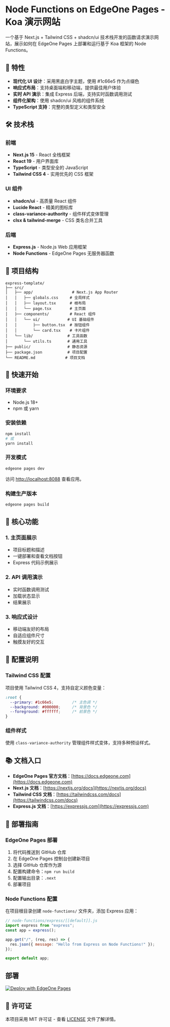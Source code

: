 # Node Functions on EdgeOne Pages - Koa 演示网站

一个基于 Next.js + Tailwind CSS + shadcn/ui 技术栈开发的函数请求演示网站，展示如何在 EdgeOne Pages 上部署和运行基于 Koa 框架的 Node Functions。

## 🚀 特性

- **现代化 UI 设计**：采用黑底白字主题，使用 #1c66e5 作为点缀色
- **响应式布局**：支持桌面端和移动端，提供最佳用户体验
- **实时 API 演示**：集成 Express 后端，支持实时函数调用测试
- **组件化架构**：使用 shadcn/ui 风格的组件系统
- **TypeScript 支持**：完整的类型定义和类型安全

## 🛠️ 技术栈

### 前端
- **Next.js 15** - React 全栈框架
- **React 19** - 用户界面库
- **TypeScript** - 类型安全的 JavaScript
- **Tailwind CSS 4** - 实用优先的 CSS 框架

### UI 组件
- **shadcn/ui** - 高质量 React 组件
- **Lucide React** - 精美的图标库
- **class-variance-authority** - 组件样式变体管理
- **clsx & tailwind-merge** - CSS 类名合并工具

### 后端
- **Express.js** - Node.js Web 应用框架
- **Node Functions** - EdgeOne Pages 无服务器函数

## 📁 项目结构

```
express-template/
├── src/
│   ├── app/                 # Next.js App Router
│   │   ├── globals.css     # 全局样式
│   │   ├── layout.tsx      # 根布局
│   │   └── page.tsx        # 主页面
│   ├── components/         # React 组件
│   │   └── ui/            # UI 基础组件
│   │       ├── button.tsx  # 按钮组件
│   │       └── card.tsx    # 卡片组件
│   └── lib/               # 工具函数
│       └── utils.ts       # 通用工具
├── public/                # 静态资源
├── package.json           # 项目配置
└── README.md             # 项目文档
```

## 🚀 快速开始

### 环境要求

- Node.js 18+ 
- npm 或 yarn

### 安装依赖

```bash
npm install
# 或
yarn install
```

### 开发模式

```bash
edgeone pages dev
```

访问 [http://localhost:8088](http://localhost:8088) 查看应用。

### 构建生产版本

```bash
edgeone pages build
```

## 🎯 核心功能

### 1. 主页面展示
- 项目标题和描述
- 一键部署和查看文档按钮
- Express 代码示例展示

### 2. API 调用演示
- 实时函数调用测试
- 加载状态显示
- 结果展示

### 3. 响应式设计
- 移动端友好的布局
- 自适应组件尺寸
- 触摸友好的交互

## 🔧 配置说明

### Tailwind CSS 配置
项目使用 Tailwind CSS 4，支持自定义颜色变量：

```css
:root {
  --primary: #1c66e5;        /* 主色调 */
  --background: #000000;     /* 背景色 */
  --foreground: #ffffff;     /* 前景色 */
}
```

### 组件样式
使用 `class-variance-authority` 管理组件样式变体，支持多种预设样式。

## 📚 文档入口

- **EdgeOne Pages 官方文档**：[https://docs.edgeone.com](https://docs.edgeone.com)
- **Next.js 文档**：[https://nextjs.org/docs](https://nextjs.org/docs)
- **Tailwind CSS 文档**：[https://tailwindcss.com/docs](https://tailwindcss.com/docs)
- **Express.js 文档**：[https://expressjs.com](https://expressjs.com)

## 🚀 部署指南

### EdgeOne Pages 部署

1. 将代码推送到 GitHub 仓库
2. 在 EdgeOne Pages 控制台创建新项目
3. 选择 GitHub 仓库作为源
4. 配置构建命令：`npm run build`
5. 配置输出目录：`.next`
6. 部署项目

### Node Functions 配置

在项目根目录创建 `node-functions/` 文件夹，添加 Express 应用：

```javascript
// node-functions/express/[[default]].js
import express from "express";
const app = express();

app.get("/", (req, res) => {
  res.json({ message: "Hello from Express on Node Functions!" });
});

export default app;
```


## 部署

[![Deploy with EdgeOne Pages](https://cdnstatic.tencentcs.com/edgeone/pages/deploy.svg)](https://console.cloud.tencent.com/edgeone/pages/new?from=github&template=koa-template)


## 📄 许可证

本项目采用 MIT 许可证 - 查看 [LICENSE](LICENSE) 文件了解详情。
